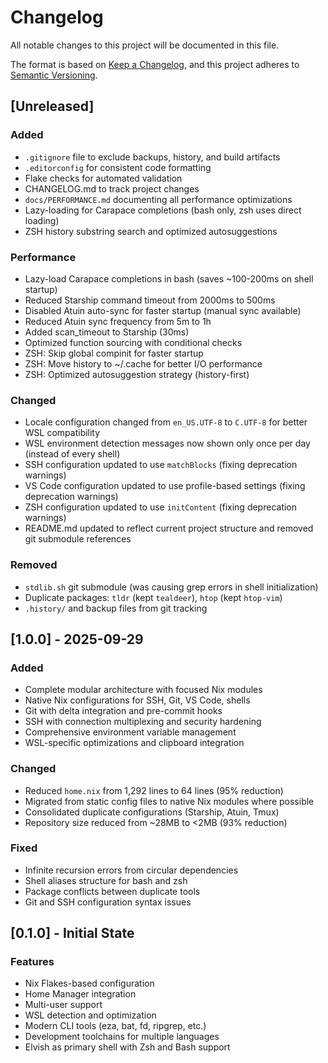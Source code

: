 # Changelog

All notable changes to this project will be documented in this file.

The format is based on [Keep a Changelog](https://keepachangelog.com/en/1.0.0/),
and this project adheres to [Semantic Versioning](https://semver.org/spec/v2.0.0.html).

## [Unreleased]

### Added
- `.gitignore` file to exclude backups, history, and build artifacts
- `.editorconfig` for consistent code formatting
- Flake checks for automated validation
- CHANGELOG.md to track project changes
- `docs/PERFORMANCE.md` documenting all performance optimizations
- Lazy-loading for Carapace completions (bash only, zsh uses direct loading)
- ZSH history substring search and optimized autosuggestions

### Performance
- Lazy-load Carapace completions in bash (saves ~100-200ms on shell startup)
- Reduced Starship command timeout from 2000ms to 500ms
- Disabled Atuin auto-sync for faster startup (manual sync available)
- Reduced Atuin sync frequency from 5m to 1h
- Added scan_timeout to Starship (30ms)
- Optimized function sourcing with conditional checks
- ZSH: Skip global compinit for faster startup
- ZSH: Move history to ~/.cache for better I/O performance
- ZSH: Optimized autosuggestion strategy (history-first)

### Changed
- Locale configuration changed from `en_US.UTF-8` to `C.UTF-8` for better WSL compatibility
- WSL environment detection messages now shown only once per day (instead of every shell)
- SSH configuration updated to use `matchBlocks` (fixing deprecation warnings)
- VS Code configuration updated to use profile-based settings (fixing deprecation warnings)
- ZSH configuration updated to use `initContent` (fixing deprecation warnings)
- README.md updated to reflect current project structure and removed git submodule references

### Removed
- `stdlib.sh` git submodule (was causing grep errors in shell initialization)
- Duplicate packages: `tldr` (kept `tealdeer`), `htop` (kept `htop-vim`)
- `.history/` and backup files from git tracking

## [1.0.0] - 2025-09-29

### Added
- Complete modular architecture with focused Nix modules
- Native Nix configurations for SSH, Git, VS Code, shells
- Git with delta integration and pre-commit hooks
- SSH with connection multiplexing and security hardening
- Comprehensive environment variable management
- WSL-specific optimizations and clipboard integration

### Changed
- Reduced `home.nix` from 1,292 lines to 64 lines (95% reduction)
- Migrated from static config files to native Nix modules where possible
- Consolidated duplicate configurations (Starship, Atuin, Tmux)
- Repository size reduced from ~28MB to <2MB (93% reduction)

### Fixed
- Infinite recursion errors from circular dependencies
- Shell aliases structure for bash and zsh
- Package conflicts between duplicate tools
- Git and SSH configuration syntax issues

## [0.1.0] - Initial State

### Features
- Nix Flakes-based configuration
- Home Manager integration
- Multi-user support
- WSL detection and optimization
- Modern CLI tools (eza, bat, fd, ripgrep, etc.)
- Development toolchains for multiple languages
- Elvish as primary shell with Zsh and Bash support